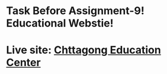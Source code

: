 # Task Before Assignment-9! Educational Webstie!
# Live site: <a href="https://chittagong-education-center.netlify.app/">Chttagong Education Center</a>
